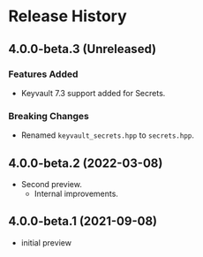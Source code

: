 # Release History

## 4.0.0-beta.3 (Unreleased)

### Features Added

- Keyvault 7.3 support added for Secrets.

### Breaking Changes

- Renamed `keyvault_secrets.hpp` to `secrets.hpp`.

## 4.0.0-beta.2 (2022-03-08)

- Second preview.
  - Internal improvements. 

## 4.0.0-beta.1 (2021-09-08)

- initial preview
